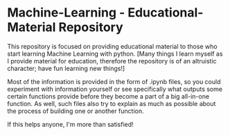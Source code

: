 # Machine-Learning - Educational-Material Repository
This repository is focused on providing educational material to those who start learning Machine Learning with python. [Many things I learn myself as I provide material for education, therefore the repository is of an altruistic character; have fun learning new things!]

Most of the information is provided in the form of .ipynb files, so you could experiment with information yourself or see specifically what outputs some certain functions provide before they become a part of a big all-in-one function. As well, such files also try to explain as much as possible about the process of building one or another function.

If this helps anyone, I'm more than satisfied! 
